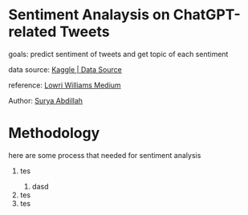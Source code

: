 # Sentiment Analaysis on ChatGPT-related Tweets

goals: predict sentiment of tweets and get topic of each sentiment

data source: <a href="https://www.kaggle.com/datasets/khalidryder777/500k-chatgpt-tweets-jan-mar-2023">Kaggle | Data Source</a>

reference: <a href="https://towardsdatascience.com/%EF%B8%8F-sentiment-analysis-aspect-based-opinion-mining-72a75e8c8a6d">Lowri Williams Medium</a>

Author: <a href="www.linkedin.com/in/surya-abdillah">Surya Abdillah</a>

# Methodology
here are some process that needed for sentiment analysis 

<ol>
  <li>tes</li>
    <ol>
      <li>dasd</li>
    </ol>
  <li>tes</li>
  <li>tes</li>
</ol>
